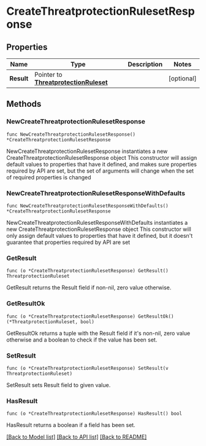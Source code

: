 # CreateThreatprotectionRulesetResponse

## Properties

Name | Type | Description | Notes
------------ | ------------- | ------------- | -------------
**Result** | Pointer to [**ThreatprotectionRuleset**](ThreatprotectionRuleset.md) |  | [optional] 

## Methods

### NewCreateThreatprotectionRulesetResponse

`func NewCreateThreatprotectionRulesetResponse() *CreateThreatprotectionRulesetResponse`

NewCreateThreatprotectionRulesetResponse instantiates a new CreateThreatprotectionRulesetResponse object
This constructor will assign default values to properties that have it defined,
and makes sure properties required by API are set, but the set of arguments
will change when the set of required properties is changed

### NewCreateThreatprotectionRulesetResponseWithDefaults

`func NewCreateThreatprotectionRulesetResponseWithDefaults() *CreateThreatprotectionRulesetResponse`

NewCreateThreatprotectionRulesetResponseWithDefaults instantiates a new CreateThreatprotectionRulesetResponse object
This constructor will only assign default values to properties that have it defined,
but it doesn't guarantee that properties required by API are set

### GetResult

`func (o *CreateThreatprotectionRulesetResponse) GetResult() ThreatprotectionRuleset`

GetResult returns the Result field if non-nil, zero value otherwise.

### GetResultOk

`func (o *CreateThreatprotectionRulesetResponse) GetResultOk() (*ThreatprotectionRuleset, bool)`

GetResultOk returns a tuple with the Result field if it's non-nil, zero value otherwise
and a boolean to check if the value has been set.

### SetResult

`func (o *CreateThreatprotectionRulesetResponse) SetResult(v ThreatprotectionRuleset)`

SetResult sets Result field to given value.

### HasResult

`func (o *CreateThreatprotectionRulesetResponse) HasResult() bool`

HasResult returns a boolean if a field has been set.


[[Back to Model list]](../README.md#documentation-for-models) [[Back to API list]](../README.md#documentation-for-api-endpoints) [[Back to README]](../README.md)


